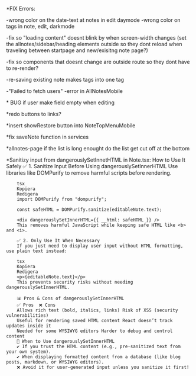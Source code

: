 \*FIX Errors:

-wrong color on the date-text at notes in edit daymode
-wrong color on tags in note, edit, darkmode

-fix so "loading content" doesnt blink by when screen-width changes
(set the allnotes/sidebar/heading elements outside so they dont reload when traveling between startpage and new/exisitng note page?)

-fix so components that doesnt change are outside route so they dont have to re-render?

-re-saving existing note makes tags into one tag

-"Failed to fetch users" -error in AllNotesMobile

\* BUG if user make field empty when editing

\*redo buttons to links?

\*insert showRestore button into NoteTopMenuMobile

\*fix saveNote function in services

\*allnotes-page if the list is long enought do the list get cut off at the bottom

\*Sanitizy input from dangerouslySetInnetHTML in Note.tsx:
How to Use It Safely
✅ 1. Sanitize Input Before Using dangerouslySetInnerHTML
Use libraries like DOMPurify to remove harmful scripts before rendering.

        tsx
        Kopiera
        Redigera
        import DOMPurify from "dompurify";

        const safeHTML = DOMPurify.sanitize(editableNote.text);

        <div dangerouslySetInnerHTML={{ __html: safeHTML }} />
        This removes harmful JavaScript while keeping safe HTML like <b> and <i>.

        ✅ 2. Only Use It When Necessary
        If you just need to display user input without HTML formatting, use plain text instead:

        tsx
        Kopiera
        Redigera
        <p>{editableNote.text}</p>
        This prevents security risks without needing dangerouslySetInnerHTML.

        📊 Pros & Cons of dangerouslySetInnerHTML
        ✅ Pros	❌ Cons
        Allows rich text (bold, italics, links)	Risk of XSS (security vulnerabilities)
        Useful for rendering saved HTML content	React doesn’t track updates inside it
        Needed for some WYSIWYG editors	Harder to debug and control content
        🚀 When to Use dangerouslySetInnerHTML
        ✔ If you trust the HTML content (e.g., pre-sanitized text from your own system).
        ✔ When displaying formatted content from a database (like blog posts, markdown, or WYSIWYG editors).
        ❌ Avoid it for user-generated input unless you sanitize it first!
